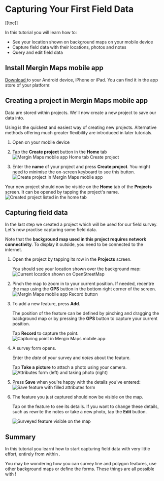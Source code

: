 # Capturing Your First Field Data

[[toc]]

In this tutorial you will learn how to:
* See your location shown on background maps on your mobile device
* Capture field data with their locations, photos and notes
* Query and edit field data

## Install Mergin Maps mobile app
[Download <MobileAppName />](../../setup/install-mobile-app/) to your Android device, iPhone or iPad. You can find it in the app store of your platform:

<AppDownload></AppDownload>

## Creating a project in Mergin Maps mobile app
Data are stored within projects. We'll now create a new project to save our data into.

Using <MobileAppName /> is the quickest and easiest way of creating new projects. Alternative methods offering much greater flexibility are introduced in later tutorials.

1. Open <MobileAppName /> on your mobile device
2. Tap the **Create project** button in the **Home** tab
   ![Mergin Maps mobile app Home tab Create project](./merginmaps-mobile-home-tab-of-projects-screen.jpg "Mergin Maps mobile app Create project")

3. Enter the **name** of your project and press **Create project**. You might need to minimise the on-screen keyboard to see this button.
   ![Create project in Mergin Maps mobile app](./merginmaps-mobile-create-new-project.jpg "Create project button in Mergin Maps mobile app")
   
Your new project should now be visible on the **Home** tab of the **Projects** screen. It can be opened by tapping the project's name.
![Created project listed in the home tab](./merginmaps-mobile-new-project-listed.jpg "Created project listed in the home tab")


## Capturing field data
In the last step we created a project which will be used for our field survey. Let's now practise capturing some field data.

Note that the **background map used in this project requires network connectivity**. To display it outside, you need to be connected to the internet.

1. Open the project by tapping its row in the **Projects** screen. 

   You should see your location shown over the background map:
   ![Current location shown on OpenStreetMap](./merginmaps-mobile-location-shown-on-osm.jpg "Current location shown on OpenStreetMap")

2. Pinch the map to zoom in to your current position. If needed, recentre the map using the **GPS** button in the bottom right corner of the screen.
   ![Mergin Maps mobile app Record button](./merginmaps-mobile-location-zoom.jpg "Mergin Maps mobile app Record button")
   
4. To add a new feature, press **Add**. 

   The position of the feature can be defined by pinching and dragging the background map or by pressing the **GPS** button to capture your current position.
   
   Tap **Record** to capture the point.
   ![Capturing point in Mergin Maps mobile app](./merginmaps-mobile-default-point-position.jpg "Capturing point in Mergin Maps mobile app")

5. A survey form opens. 

   Enter the *date* of your survey and *notes* about the feature. 
   
   Tap **Take a picture** to attach a photo using your camera.
   ![Attributes form (left) and taking photo (right)](./merginmaps-mobile-entering-attributes.jpg "Attributes form (left) and taking photo (right)")

6. Press **Save** when you're happy with the details you've entered:
   ![Save feature with filled attributes form](./merginmaps-mobile-save-feature.jpg "Save feature with filled attributes form")

7. The feature you just captured should now be visible on the map.

   Tap on the feature to see its details. If you want to change these details, such as rewrite the notes or take a new photo, tap the **Edit** button.
   
   ![Surveyed feature visible on the map](./merginmaps-mobile-new-feature-on-map.jpg "Surveyed feature visible on the map")


## Summary
In this tutorial you learnt how to start capturing field data with very little effort, entirely from within <MobileAppName />. 

You may be wondering how you can survey line and polygon features, use other background maps or define the forms. These things are all possible with <MainPlatformNameLink />!

